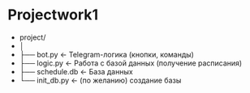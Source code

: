 # Projectwork1
- project/
- │
- ├── bot.py       ← Telegram-логика (кнопки, команды)
- ├── logic.py     ← Работа с базой данных (получение расписания)
- ├── schedule.db  ← База данных
- └── init_db.py   ← (по желанию) создание базы
